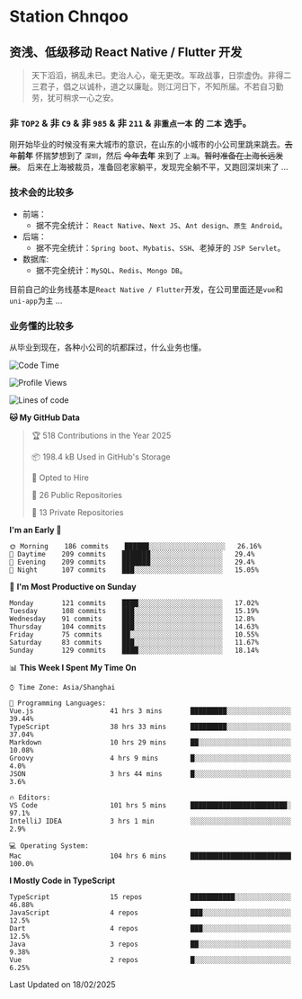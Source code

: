 # Station Chnqoo

## 资浅、低级移动 React Native / Flutter 开发

> 天下滔滔，祸乱未已。吏治人心，毫无更改。军政战事，日崇虚伪。非得二三君子，倡之以诚朴，道之以廉耻。则江河日下，不知所届。不若自习勤劳，犹可稍求一心之安。

### 非 `TOP2` & 非 `C9` & 非 `985` & 非 `211` & `非重点一本` 的 `二本` 选手。

刚开始毕业的时候没有来大城市的意识，在山东的小城市的小公司里跳来跳去。~~去年~~**前年** 怀揣梦想到了 `深圳`，然后 ~~今年~~**去年** 来到了 `上海`。~~暂时准备在上海长远发展~~。
后来在上海被裁员，准备回老家躺平，发现完全躺不平，又跑回深圳来了 ...

### 技术会的比较多

- 前端：
  - 据不完全统计： `React Native`、`Next JS`、`Ant design`、`原生 Android`。
- 后端：
  - 据不完全统计：`Spring boot`、`Mybatis`、`SSH`、老掉牙的 `JSP Servlet`。
- 数据库:
  - 据不完全统计：`MySQL`、`Redis`、`Mongo DB`。

目前自己的业务线基本是`React Native / Flutter`开发，在公司里面还是`vue`和`uni-app`为主 ...

### 业务懂的比较多

从毕业到现在，各种小公司的坑都踩过，什么业务也懂。

<!--START_SECTION:waka-->
![Code Time](http://img.shields.io/badge/Code%20Time-7%2C634%20hrs%2053%20mins-blue)

![Profile Views](http://img.shields.io/badge/Profile%20Views-0-blue)

![Lines of code](https://img.shields.io/badge/From%20Hello%20World%20I%27ve%20Written-336%20Thousand%20lines%20of%20code-blue)

**🐱 My GitHub Data** 

> 🏆 518 Contributions in the Year 2025
 > 
> 📦 198.4 kB Used in GitHub's Storage 
 > 
> 💼 Opted to Hire
 > 
> 📜 26 Public Repositories 
 > 
> 🔑 13 Private Repositories  
 > 
**I'm an Early 🐤** 

```text
🌞 Morning    186 commits    ██████░░░░░░░░░░░░░░░░░░░   26.16% 
🌆 Daytime    209 commits    ███████░░░░░░░░░░░░░░░░░░   29.4% 
🌃 Evening    209 commits    ███████░░░░░░░░░░░░░░░░░░   29.4% 
🌙 Night      107 commits    ███░░░░░░░░░░░░░░░░░░░░░░   15.05%

```
📅 **I'm Most Productive on Sunday** 

```text
Monday       121 commits    ████░░░░░░░░░░░░░░░░░░░░░   17.02% 
Tuesday      108 commits    ███░░░░░░░░░░░░░░░░░░░░░░   15.19% 
Wednesday    91 commits     ███░░░░░░░░░░░░░░░░░░░░░░   12.8% 
Thursday     104 commits    ███░░░░░░░░░░░░░░░░░░░░░░   14.63% 
Friday       75 commits     ██░░░░░░░░░░░░░░░░░░░░░░░   10.55% 
Saturday     83 commits     ███░░░░░░░░░░░░░░░░░░░░░░   11.67% 
Sunday       129 commits    ████░░░░░░░░░░░░░░░░░░░░░   18.14%

```


📊 **This Week I Spent My Time On** 

```text
⌚︎ Time Zone: Asia/Shanghai

💬 Programming Languages: 
Vue.js                   41 hrs 3 mins       █████████░░░░░░░░░░░░░░░░   39.44% 
TypeScript               38 hrs 33 mins      █████████░░░░░░░░░░░░░░░░   37.04% 
Markdown                 10 hrs 29 mins      ██░░░░░░░░░░░░░░░░░░░░░░░   10.08% 
Groovy                   4 hrs 9 mins        █░░░░░░░░░░░░░░░░░░░░░░░░   4.0% 
JSON                     3 hrs 44 mins       █░░░░░░░░░░░░░░░░░░░░░░░░   3.6%

🔥 Editors: 
VS Code                  101 hrs 5 mins      ████████████████████████░   97.1% 
IntelliJ IDEA            3 hrs 1 min         ░░░░░░░░░░░░░░░░░░░░░░░░░   2.9%

💻 Operating System: 
Mac                      104 hrs 6 mins      █████████████████████████   100.0%

```

**I Mostly Code in TypeScript** 

```text
TypeScript               15 repos            ███████████░░░░░░░░░░░░░░   46.88% 
JavaScript               4 repos             ███░░░░░░░░░░░░░░░░░░░░░░   12.5% 
Dart                     4 repos             ███░░░░░░░░░░░░░░░░░░░░░░   12.5% 
Java                     3 repos             ██░░░░░░░░░░░░░░░░░░░░░░░   9.38% 
Vue                      2 repos             █░░░░░░░░░░░░░░░░░░░░░░░░   6.25%

```



 Last Updated on 18/02/2025
<!--END_SECTION:waka-->

<!---
ChenqiaoStation/ChenqiaoStation is a ✨ special ✨ repository because its `README.md` (this file) appears on your GitHub profile.
You can click the Preview link to take a look at your changes.
--->
